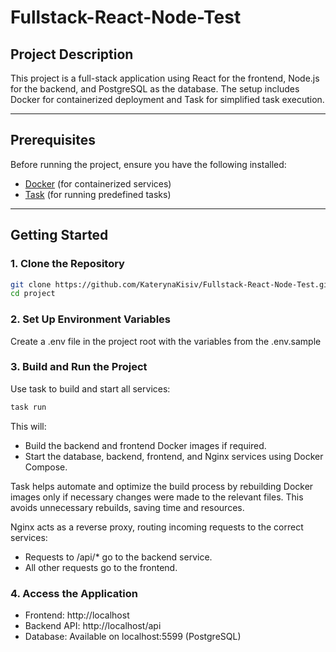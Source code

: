 # Fullstack-React-Node-Test

## Project Description

This project is a full-stack application using React for the frontend, Node.js for the backend, and PostgreSQL as the database. The setup includes Docker for containerized deployment and Task for simplified task execution.

---

## Prerequisites

Before running the project, ensure you have the following installed:

- [Docker](https://docs.docker.com/get-docker/) (for containerized services)
- [Task](https://taskfile.dev/installation/) (for running predefined tasks)

---

## Getting Started

### 1. Clone the Repository

```sh
git clone https://github.com/KaterynaKisiv/Fullstack-React-Node-Test.git
cd project
```

### 2. Set Up Environment Variables
Create a .env file in the project root with the variables from the .env.sample

### 3. Build and Run the Project
Use task to build and start all services:

```sh
task run
```
This will:

- Build the backend and frontend Docker images if required.
- Start the database, backend, frontend, and Nginx services using Docker Compose.

Task helps automate and optimize the build process by rebuilding Docker images only if necessary changes were made to the relevant files. This avoids unnecessary rebuilds, saving time and resources.

Nginx acts as a reverse proxy, routing incoming requests to the correct services:
- Requests to /api/* go to the backend service.
- All other requests go to the frontend.

### 4. Access the Application

- Frontend: http://localhost
- Backend API: http://localhost/api
- Database: Available on localhost:5599 (PostgreSQL)